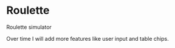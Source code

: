 # Roulette

Roulette simulator

Over time I will add more features like user input and table chips. 
